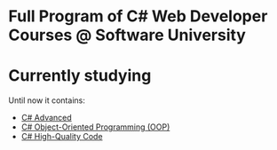 # Full Program of C# Web Developer Courses @ Software University 
# Currently studying

Until now it contains: 
 - [C# Advanced]
 - [C# Object-Oriented Programming (OOP)]
 - [C# High-Quality Code]

[C# Advanced]: <https://softuni.bg/courses/advanced-csharp>
[C# Object-Oriented Programming (OOP)]: <https://softuni.bg/courses/csharp-oop>
[C# High-Quality Code]: <https://softuni.bg/courses/csharp-high-quality-code>